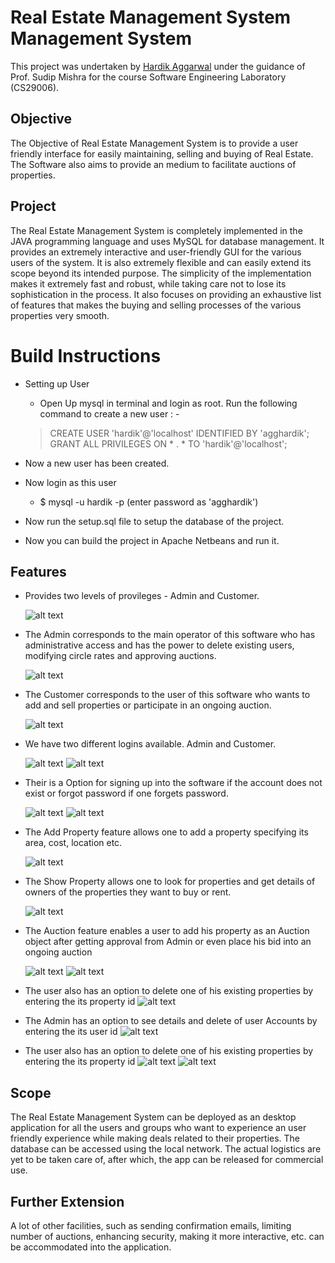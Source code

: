 
# Real Estate Management System Management System

This project was undertaken by [Hardik Aggarwal](https://www.github.com/hardik-kgp) under the guidance of Prof. Sudip Mishra for the course Software Engineering Laboratory (CS29006).


## Objective

The Objective of Real Estate Management System is to provide a user friendly interface for easily maintaining, selling and buying of Real Estate. The Software also aims to provide an medium to facilitate auctions of properties.


## Project
The Real Estate Management System is completely implemented in the JAVA programming language and uses MySQL for database management. It provides an extremely interactive and user-friendly GUI for the various users of the system. It is also extremely flexible and can easily extend its scope beyond its intended purpose. The simplicity of the implementation makes it extremely fast and robust, while taking care not to lose its sophistication in the process. It also focuses on providing an exhaustive list of features that makes the buying and selling processes of the various properties very smooth.

# Build Instructions

- Setting up User
	* Open Up mysql in terminal and login as root.
	Run the following command to create a new user : - 
	 > CREATE USER 'hardik'@'localhost' IDENTIFIED BY 'agghardik';
	 > GRANT ALL PRIVILEGES ON * . * TO 'hardik'@'localhost';
- Now a new user has been created.

- Now login as this user
	- $ mysql -u hardik -p (enter password as 'agghardik')
- Now run the setup.sql file to setup the database of the project. 

- Now you can build the project in Apache Netbeans and run it.
## Features

- Provides two levels of provileges - Admin and Customer. 
    
    ![alt text](screenshots/homepage.png)

- The Admin corresponds to the main operator of this software who has administrative access and has the power to delete existing users, modifying circle rates and approving auctions.

    ![alt text](screenshots/Admindashboard.png)

- The Customer corresponds to the user of this software who wants to add and sell properties or participate in an ongoing auction.

    ![alt text](screenshots/userdashboard.png)

- We have two different logins available. Admin and Customer.

    ![alt text](screenshots/login.png)
    ![alt text](screenshots/adminlogin.png)

- Their is a Option for signing up into the software if the account does not exist or forgot password if one forgets password.

    ![alt text](screenshots/signup.png)
    ![alt text](screenshots/forgotpassword.png)

- The Add Property feature allows one to add a property specifying its area, cost, location etc.

    ![alt text](screenshots/addproperty.png) 

- The Show Property allows one to look for properties and get details of owners of the properties they want to buy or rent.

    ![alt text](screenshots/Searchproperty.png)

- The Auction feature enables a user to add his property as an Auction object after getting approval from Admin or even place his bid into an ongoing auction

    ![alt text](screenshots/Auction.png)
    ![alt text](screenshots/AdminAuction.png)

- The user also has an option to delete one of his existing properties by entering the its property id
    ![alt text](screenshots/deleteproperty.png)

- The Admin has an option to see details and delete of user Accounts by entering the its user id
    ![alt text](screenshots/see.png)

- The user also has an option to delete one of his existing properties by entering the its property id
    ![alt text](screenshots/showusers.png)
    ![alt text](screenshots/deleteusers.png)

## Scope

The Real Estate Management System can be deployed as an desktop application for all the users and groups who want to experience an user friendly experience while making deals related to their properties. The database can be accessed using the local network. The actual logistics are yet to be taken care of, after which, the app can be released for commercial use.

## Further Extension

 A lot of other facilities, such as sending confirmation emails, limiting number of auctions, enhancing security, making it more interactive, etc. can be accommodated into the application.
